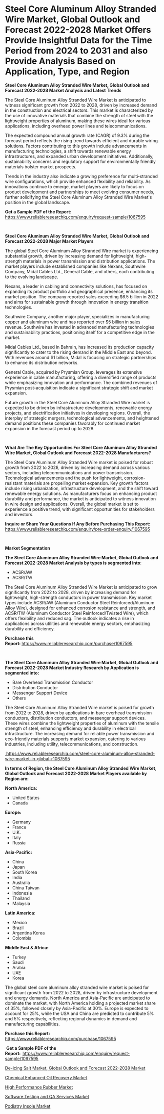 <p><h1>Steel Core Aluminum Alloy Stranded Wire Market, Global Outlook and Forecast 2022-2028 Market Offers Provide Insightful Data for the Time Period from 2024 to 2031 and also Provide Analysis Based on Application, Type, and Region</h1></p><p><strong>Steel Core Aluminum Alloy Stranded Wire Market, Global Outlook and Forecast 2022-2028 Market Analysis and Latest Trends</strong></p>
<p><p>The Steel Core Aluminum Alloy Stranded Wire Market is anticipated to witness significant growth from 2022 to 2028, driven by increased demand in the construction and electrical sectors. This market is characterized by the use of innovative materials that combine the strength of steel with the lightweight properties of aluminum, making these wires ideal for various applications, including overhead power lines and telecommunications.</p><p>The expected compound annual growth rate (CAGR) of 9.3% during the forecast period reflects the rising trend towards efficient and durable wiring solutions. Factors contributing to this growth include advancements in manufacturing technologies, a shift towards renewable energy infrastructures, and expanded urban development initiatives. Additionally, sustainability concerns and regulatory support for environmentally friendly materials bolster market prospects.</p><p>Trends in the industry also indicate a growing preference for multi-stranded wire configurations, which provide enhanced flexibility and reliability. As innovations continue to emerge, market players are likely to focus on product development and partnerships to meet evolving consumer needs, further solidifying the Steel Core Aluminum Alloy Stranded Wire Market's position in the global landscape.</p></p>
<p><strong>Get a Sample PDF of the Report:&nbsp;</strong> <a href="https://www.reliableresearchiq.com/enquiry/request-sample/1067595">https://www.reliableresearchiq.com/enquiry/request-sample/1067595</a></p>
<p>&nbsp;</p>
<p><strong>Steel Core Aluminum Alloy Stranded Wire Market, Global Outlook and Forecast 2022-2028 Major Market Players</strong></p>
<p><p>The global Steel Core Aluminum Alloy Stranded Wire market is experiencing substantial growth, driven by increasing demand for lightweight, high-strength materials in power transmission and distribution applications. The market players include established companies like Nexans, Southwire Company, Midal Cables Ltd., General Cable, and others, each contributing to the evolving landscape.</p><p>Nexans, a leader in cabling and connectivity solutions, has focused on expanding its product portfolio and geographical presence, enhancing its market position. The company reported sales exceeding $6.5 billion in 2022 and aims for sustainable growth through innovation in energy transition technologies.</p><p>Southwire Company, another major player, specializes in manufacturing copper and aluminum wire and has reported over $5 billion in sales revenue. Southwire has invested in advanced manufacturing technologies and sustainability practices, positioning itself for a competitive edge in the market.</p><p>Midal Cables Ltd., based in Bahrain, has increased its production capacity significantly to cater to the rising demand in the Middle East and beyond. With revenues around $1 billion, Midal is focusing on strategic partnerships to enhance its distribution networks.</p><p>General Cable, acquired by Prysmian Group, leverages its extensive experience in cable manufacturing, offering a diversified range of products while emphasizing innovation and performance. The combined revenues of Prysmian post-acquisition indicate a significant strategic shift and market expansion.</p><p>Future growth in the Steel Core Aluminum Alloy Stranded Wire market is expected to be driven by infrastructure developments, renewable energy projects, and electrification initiatives in developing regions. Overall, the interplay of strategic mergers, technological advancements, and heightened demand positions these companies favorably for continued market expansion in the forecast period up to 2028.</p></p>
<p>&nbsp;</p>
<p><strong>What Are The Key Opportunities For Steel Core Aluminum Alloy Stranded Wire Market, Global Outlook and Forecast 2022-2028 Manufacturers?</strong></p>
<p><p>The Steel Core Aluminum Alloy Stranded Wire market is poised for robust growth from 2022 to 2028, driven by increasing demand across various sectors, including telecommunications and power transmission. Technological advancements and the push for lightweight, corrosion-resistant materials are propelling market expansion. Key growth factors include rising urbanization, infrastructure development, and the shift toward renewable energy solutions. As manufacturers focus on enhancing product durability and performance, the market is anticipated to witness innovation in wire design and applications. Overall, the global market is set to experience a positive trend, with significant opportunities for stakeholders and investors.</p></p>
<p><strong>Inquire or Share Your Questions If Any Before Purchasing This Report:</strong> <a href="https://www.reliableresearchiq.com/enquiry/pre-order-enquiry/1067595">https://www.reliableresearchiq.com/enquiry/pre-order-enquiry/1067595</a></p>
<p>&nbsp;</p>
<p><strong>Market Segmentation</strong></p>
<p><strong>The Steel Core Aluminum Alloy Stranded Wire Market, Global Outlook and Forecast 2022-2028 Market Analysis by types is segmented into:</strong></p>
<p><ul><li>ACSR/AW</li><li>ACSR/TW</li></ul></p>
<p><p>The Steel Core Aluminum Alloy Stranded Wire Market is anticipated to grow significantly from 2022 to 2028, driven by increasing demand for lightweight, high-strength conductors in power transmission. Key market types include ACSR/AW (Aluminum Conductor Steel Reinforced/Aluminum Alloy Wire), designed for enhanced corrosion resistance and strength, and ACSR/TW (Aluminum Conductor Steel Reinforced/Twisted Wire), which offers flexibility and reduced sag. The outlook indicates a rise in applications across utilities and renewable energy sectors, emphasizing durability and efficiency.</p></p>
<p><strong>Purchase this Report:&nbsp;</strong><a href="https://www.reliableresearchiq.com/purchase/1067595">https://www.reliableresearchiq.com/purchase/1067595</a></p>
<p>&nbsp;</p>
<p><strong>The Steel Core Aluminum Alloy Stranded Wire Market, Global Outlook and Forecast 2022-2028 Market Industry Research by Application is segmented into:</strong></p>
<p><ul><li>Bare Overhead Transmission Conductor</li><li>Distribution Conductor</li><li>Messenger Support Device</li><li>Others</li></ul></p>
<p><p>The Steel Core Aluminum Alloy Stranded Wire market is poised for growth from 2022 to 2028, driven by applications in bare overhead transmission conductors, distribution conductors, and messenger support devices. These wires combine the lightweight properties of aluminum with the tensile strength of steel, enhancing efficiency and durability in electrical infrastructure. The increasing demand for reliable power transmission and eco-friendly materials supports market expansion, catering to various industries, including utility, telecommunications, and construction.</p></p>
<p><a href="https://www.reliableresearchiq.com/steel-core-aluminum-alloy-stranded-wire-market-in-global-r1067595">&nbsp;https://www.reliableresearchiq.com/steel-core-aluminum-alloy-stranded-wire-market-in-global-r1067595</a></p>
<p><strong>In terms of Region, the Steel Core Aluminum Alloy Stranded Wire Market, Global Outlook and Forecast 2022-2028 Market Players available by Region are:</strong></p>
<p>
    <p> <strong> North America: </strong>
        <ul>
            <li>United States</li>
            <li>Canada</li>
        </ul>
        </p> 
    <p> <strong> Europe: </strong>
        <ul>
            <li>Germany</li>
            <li>France</li>
            <li>U.K.</li>
            <li>Italy</li>
            <li>Russia</li>
        </ul>
        </p> 
    <p> <strong> Asia-Pacific: </strong>
        <ul>
            <li>China</li>
            <li>Japan</li>
            <li>South Korea</li>
            <li>India</li>
            <li>Australia</li>
            <li>China Taiwan</li>
            <li>Indonesia</li>
            <li>Thailand</li>
            <li>Malaysia</li>
        </ul>
        </p> 
    <p> <strong> Latin America: </strong>
        <ul>
            <li>Mexico</li>
            <li>Brazil</li>
            <li>Argentina Korea</li>
            <li>Colombia</li>
        </ul>
        </p> 
    <p> <strong> Middle East & Africa: </strong>
        <ul>
            <li>Turkey</li>
            <li>Saudi</li>
            <li>Arabia</li>
            <li>UAE</li>
            <li>Korea</li>
        </ul>
    </p>
    </p>
<p><p>The global steel core aluminum alloy stranded wire market is poised for significant growth from 2022 to 2028, driven by infrastructure development and energy demands. North America and Asia-Pacific are anticipated to dominate the market, with North America holding a projected market share of 35%, followed closely by Asia-Pacific at 30%. Europe is expected to account for 25%, while the USA and China are predicted to contribute 5% and 5% respectively, reflecting regional dynamics in demand and manufacturing capabilities.</p></p>
<p><strong>Purchase this Report: </strong><a href="https://www.reliableresearchiq.com/purchase/1067595">https://www.reliableresearchiq.com/purchase/1067595</a></p>
<p>&nbsp;<strong>Get a Sample PDF of the Report:&nbsp;&nbsp;</strong><a href="https://www.reliableresearchiq.com/enquiry/request-sample/1067595">https://www.reliableresearchiq.com/enquiry/request-sample/1067595</a></p>
<p><strong></strong></p>
<p><p><a href="https://github.com/jeffreybishop26/Market-Research-Report-List-1/blob/main/de-icing-salt-market-global-outlook-and-forecast-2022-2028-market.md">De-icing Salt Market, Global Outlook and Forecast 2022-2028 Market</a></p><p><a href="https://medium.com/@linneaprotestant/the-chemical-enhanced-oil-recovery-market-is-experiencing-higher-than-anticipated-demand-187f9d1af5a8">Chemical Enhanced Oil Recovery Market</a></p><p><a href="https://issuu.com/reportprime-2/docs/high-performance-rubber-market-size_bf56ce26f4ef33">High Performance Rubber Market</a></p><p><a href="https://www.linkedin.com/pulse/global-software-testing-qa-services-market-opportunities-challenges2024-grdfe?trackingId=2MGGXpeMSQSb7wuE23F%2Bhw%3D%3D">Software Testing and QA Services Market</a></p><p><a href="https://www.linkedin.com/pulse/what-driving-global-podiatry-insole-market-dive-trends-uoshc?trackingId=3H77PB4IThyafb6ntGiv4g%3D%3D">Podiatry Insole Market</a></p></p>